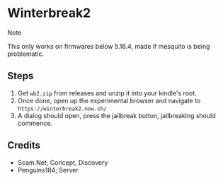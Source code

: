 # Winterbreak2

> [!NOTE]
> This only works on firmwares below 5.16.4, made if mesquito is being problematic.

## Steps

1. Get `wb2.zip` from releases and unzip it into your kindle's root. 
2. Once done, open up the experimental browser and navigate to `https://winterbreak2.now.sh/`
3. A dialog should open, press the jailbreak button, jailbreaking should commence.

## Credits

- Scam.Net; Concept, Discovery
- Penguins184; Server